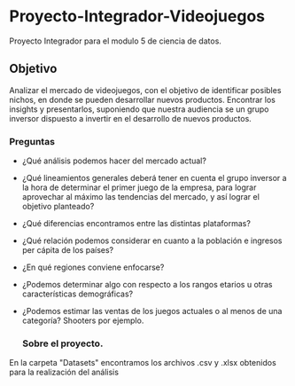 # Proyecto-Integrador-Videojuegos
Proyecto Integrador para el modulo 5 de ciencia de datos.

## Objetivo

Analizar el mercado de videojuegos, con el objetivo de identificar posibles nichos, en donde se pueden desarrollar nuevos productos. Encontrar los insights y presentarlos, suponiendo que nuestra audiencia se un grupo inversor dispuesto a invertir en el desarrollo de nuevos productos.


### Preguntas

- ¿Qué análisis podemos hacer del mercado actual?
- ¿Qué lineamientos generales deberá tener en cuenta el grupo inversor a la hora de determinar el primer juego de la empresa, para lograr aprovechar al máximo las tendencias del mercado, y así lograr el objetivo planteado?
- ¿Qué diferencias encontramos entre las distintas plataformas?
- ¿Qué relación podemos considerar en cuanto a la población e ingresos per cápita de los países?
- ¿En qué regiones conviene enfocarse?
- ¿Podemos determinar algo con respecto a los rangos etarios u otras características demográficas?
- ¿Podemos estimar las ventas de los juegos actuales o al menos de una categoría? Shooters por ejemplo.

  ### Sobre el proyecto.

En la carpeta "Datasets" encontramos los archivos .csv y .xlsx obtenidos para la realización del análisis
